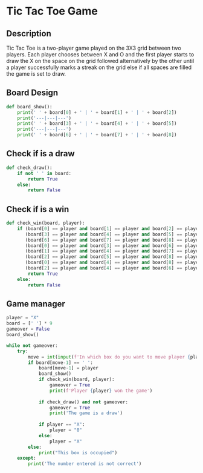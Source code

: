 # Tic Tac Toe Game

## Description
Tic Tac Toe is a two-player game played on the 3X3 grid between two players. Each player chooses between X and O and the first player starts to draw the X on the space on the grid followed alternatively by the other until a player successfully marks a streak on the grid else if all spaces are filled the game is set to draw.

## Board Design
```python
def board_show():
    print(' ' + board[0] + ' | ' + board[1] + ' | ' + board[2])
    print('---|---|---')
    print(' ' + board[3] + ' | ' + board[4] + ' | ' + board[5])
    print('---|---|---')
    print(' ' + board[6] + ' | ' + board[7] + ' | ' + board[8])
```
## Check if is a draw
```python
def check_draw():
    if not ' ' in board:
        return True
    else:
        return False
```

## Check if is a win
```python
def check_win(board, player):
    if (board[0] == player and board[1] == player and board[2] == player) or \
       (board[3] == player and board[4] == player and board[5] == player) or \
       (board[6] == player and board[7] == player and board[8] == player) or \
       (board[0] == player and board[3] == player and board[6] == player) or \
       (board[1] == player and board[4] == player and board[7] == player) or \
       (board[2] == player and board[5] == player and board[8] == player) or \
       (board[0] == player and board[4] == player and board[8] == player) or \
       (board[2] == player and board[4] == player and board[6] == player):
        return True
    else:
        return False
```

## Game manager
```python
player = "X"
board = [' '] * 9
gameover = False
board_show()

while not gameover:
    try:
        move = int(input(f'In which box do you want to move player {player} (1-9) '))
        if board[move-1] == ' ':
            board[move-1] = player
            board_show()
            if check_win(board, player):
                gameover = True
                print(f'Player {player} won the game')
                
            if check_draw() and not gameover:
                gameover = True
                print('The game is a draw')
                
            if player == "X":
                player = "0"
            else:
                player = "X"
        else:
            print("This box is occupied")
    except:
        print('The number entered is not correct')
```
